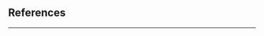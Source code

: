 <section class="no-padding" id="sources">
            <div class="col-lg-12 text-center">
                <h2 class="section-heading">References</h2>
                <hr class="primary">
            </div>
        </div>
    </div>
</section>
